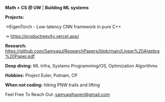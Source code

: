 **Math + CS @ UW** | **Building ML systems**

**Projects:**

->EigenTorch - Low-latency CNN framework in pure C++

-> https://productreevity.vercel.app/

**Research:**
https://github.com/SamyagJ/ResearchPapers/blob/main/Linear%20Algebra%20Paper.pdf

**Deep diving:** ML Infra, Systems Programming/OS, Optimization Algorithms

**Hobbies:** Project Euler, Putnam, CP

**When not coding:** hiking PNW trails and lifting

Feel Free To Reach Out: samyagjhaveri@gmail.com
